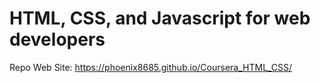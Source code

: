 # HTML, CSS, and Javascript for web developers

Repo Web Site: https://phoenix8685.github.io/Coursera_HTML_CSS/

